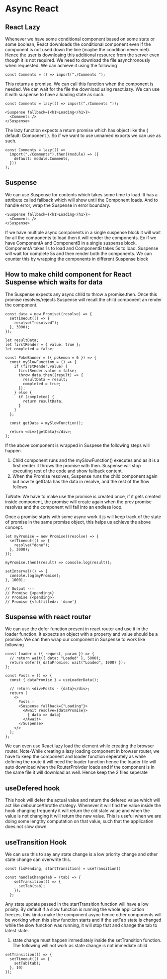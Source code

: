 # Async React

## React Lazy

Whenever we have some conditional component based on some state or some boolean, React downloads the conditional component even if the component is not used down the line (maybe the condition never met). Hence the user is downloaing this additional resource from the server even though it is not required.
We need to download the file asynchronously when requested. We can achieve it using the following

```JSX
const Comments = () => import("./Comments ");
```

This returns a promise. We can call this function when the component is needed. We can wait for the file the download using react.lazy. We can use it with suspense to have a loading state as such.

```JSX
const Comments = lazy(() => import("./Comments "));

<Suspense fallback={<h1>Loading</h1>}>
  <Comments />
</Suspense>
```

The lazy function expects a return promise which has object like the { default: Component }. So if we want to use unnamed exports we can use as such.

```JSX
const Comments = lazy(() =>
  import("./Comments").then((module) => ({
    default: module.Comments,
  }))
);
```

## Suspense

We can use Suspense for contents which takes some time to load. It has a attribute called fallback which will show until the Component loads. And to handle error, wrap the Suspense in error boundary.

```JSX
<Suspense fallback={<h1>Loading</h1>}>
  <Comments />
</Suspense>
```

If we have multiple async components in a single suspense block it will wait for all the components to load then it will render the components. Ex if we have ComponentA and ComponentB in a single suspense block. ComponentA takes 1s to load and ComponentB takes 5s to load. Suspense will wait for complete 5s and then render both the components. We can counter this by wrapping the components in different Suspense block

## How to make child component for React Suspense which waits for data

The Suspense expects any async child to throw a promise.then.
Once this promise resolves/rejects Suspense will recall the child component an render the component.

```JSX
const data = new Promise((resolve) => {
  setTimeout(() => {
    resolve("resolved");
  }, 3000);
});

let resultData;
let firstRender = { value: true };
let completed = false;

const PokeBanner = ({ pokemon = 6 }) => {
  const mySlowFunction = () => {
    if (firstRender.value) {
      firstRender.value = false;
      throw data.then((result) => {
        resultData = result;
        completed = true;
      });
    } else {
      if (completed) {
        return resultData;
      }
    }
  };

  const getData = mySlowFunction();

  return <div>{getData}</div>;
};
```

If the above component is wrapped in Suspese the following steps will happen.

1. Child component runs and the mySlowFunction() executes and as it is a first render it throws the promise with then. Suspense will stop executing rest of the code and show fallback content.
2. When the Promise resolves, Suspense runs the child component again but now te getData has the data in resolve, and the rest of the flow follows

ToNote: We have to make use the promise is created once, if it gets created inside component, the promise will create again when the prev promise resolves and the component will fall into an endless loop.

Once a promise starts with some async work it js will keep track of the state of promise in the same promise object, this helps us achieve the above concept.

```JSX
let myPromise = new Promise((resolve) => {
  setTimeout(() => {
    resolve("done");
  }, 3000);
});

myPromise.then((result) => console.log(result));

setInterval(() => {
  console.log(myPromise);
}, 1000);

// Output ---
// Promise {<pending>}
// Promise {<pending>}
// Promise {<fulfilled>: 'done'}
```

## Suspense with react router

We can use the defer function present in react router and use it in the loader function. It expects an object with a property and value should be a promise. We can then wrap our component in Suspense to work like following

```JSX
const loader = ({ request, param }) => {
  // return wait({ data: "Loaded" }, 5000);
  return defer({ dataPromise: wait("Loaded", 1000) });
};

const Posts = () => {
  const { dataPromise } = useLoaderData();

  // return <div>Posts - {data}</div>;
  return (
    <>
      Posts -
      <Suspense fallback={"Loading"}>
        <Await resolve={dataPromise}>
          { data => data}
        </Await>
      </Suspense>
    </>
  );
};
```

We can even use React.lazy load the element while creating the browser router.
Note-While creating a lazy loading component in browser router, we have to keep the component and loader function seperately as while defining the route it will need the loader function hence the loader file will auto download when the RouterProivder loads and if the component is in the same file it will download as well. Hence keep the 2 files seperate

## useDefered hook

This hook will defer the actual value and return the defered value which will act like debounce/throttle strategy. Whenever it will find the value inside the hook changing frequenty it will return the old stale value and when the value is not changing it will return the new value.
This is useful when we are doing some lengthy computation on that value, such that the application does not slow down

## useTransition Hook

We can use this to say any state change is a low priority change and other state change can overwrite this.

```JSX
const [isPending, startTransition] = useTransition()

const handleChangeTab = (tab) => {
    setTransition(() => {
      setTab(tab);
    });
  };
```

Any state update passed in the startTransition function will have a low prioity.
By default if a slow function is running the whole application freezes, this kinda make the component async hence other components will be working when this slow function starts and if the setTab state is changed while the slow function was running, it will stop that and change the tab to latest state.

1. state change must happen immediately inside the setTransition function. The following will not work as state change is not immediate child

```JSX
setTransition(() => {
  setTimeout(() => {
    setTab(tab);
  }, 10)
});
```
